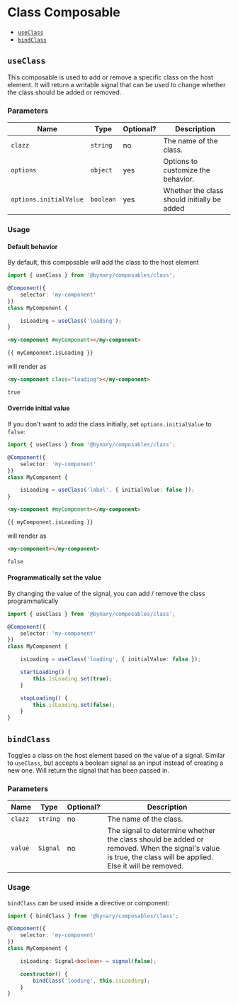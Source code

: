 # Class Composable

- [`useClass`](#useclass)
- [`bindClass`](#bindclass)

## `useClass`

This composable is used to add or remove a specific class on the host element.
It will return a writable signal that can be used to change whether the class should be added or removed.

### Parameters

| Name                   | Type      | Optional? | Description                                 |
|------------------------|-----------|-----------|---------------------------------------------|
| `clazz`                | `string`  | no        | The name of the class.                      |
| `options`              | `object`  | yes       | Options to customize the behavior.          |
| `options.initialValue` | `boolean` | yes       | Whether the class should initially be added |


### Usage

#### Default behavior

By default, this composable will add the class to the host element

```ts
import { useClass } from '@bynary/composables/class';

@Component({
    selector: 'my-component'
})
class MyComponent {

    isLoading = useClass('loading');
}
```

```html
<my-component #myComponent></my-component>

{{ myComponent.isLoading }}
```

will render as

```html
<my-component class="loading"></my-component>

true
```

#### Override initial value

If you don't want to add the class initially, set `options.initialValue` to `false`:

```ts
import { useClass } from '@bynary/composables/class';

@Component({
    selector: 'my-component'
})
class MyComponent {

    isLoading = useClass('label', { initialValue: false });
}
```

```html
<my-component #myComponent></my-component>

{{ myComponent.isLoading }}
```

will render as

```html
<my-component></my-component>

false
```

#### Programmatically set the value

By changing the value of the signal, you can add / remove the class programmatically

```ts
import { useClass } from '@bynary/composables/class';

@Component({
    selector: 'my-component'
})
class MyComponent {

    isLoading = useClass('loading', { initialValue: false });

    startLoading() {
        this.isLoading.set(true);
    }

    stopLoading() {
        this.isLoading.set(false);
    }
}
```


## `bindClass`

Toggles a class on the host element based on the value of a signal. Similar to `useClass`, but accepts a boolean signal as an input instead of creating a new one.
Will return the signal that has been passed in.

### Parameters

| Name    | Type     | Optional? | Description                                                                                                                                                |
|---------|----------|-----------|------------------------------------------------------------------------------------------------------------------------------------------------------------|
| `clazz` | `string` | no        | The name of the class.                                                                                                                                     |
| `value` | `Signal` | no        | The signal to determine whether the class should be added or removed. When the signal's value is true, the class will be applied. Else it will be removed. |

### Usage

`bindClass` can be used inside a directive or component:

```ts
import { bindClass } from '@bynary/composables/class';

@Component({
    selector: 'my-component'
})
class MyComponent {

    isLoading: Signal<boolean> = signal(false);

    constructor() {
        bindClass('loading', this.isLoading);
    }
}
```
